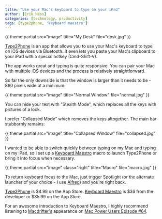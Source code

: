 ```yaml
---
title: "Use your Mac's keyboard to type on your iPad"
author: [Erik Hess]
categories: [technology, productivity]
tags: [type2phone, 'keyboard maestro']
---
```

{{ theme:partial src="image" title="My Desk" file="desk.jpg" }}

[Type2Phone][2] is an app that allows you to use your Mac's keyboard to type on iOS devices via Bluetooth. It even lets you paste your Mac's clipboard to your iPad with a special hotkey (Cmd-Shift-V).

   [2]: http://itunes.apple.com/us/app/type2phone/id472717129?mt=12

The app works great and typing is quite responsive. You can pair your Mac with multiple iOS devices and the process is relatively straightforward. 

So far the only downside is that the window is larger than it needs to be - 880 pixels wide at a minimum:

{{ theme:partial src="image" title="Normal Window" file="normal.jpg" }}

You can hide your text with "Stealth Mode", which replaces all the keys with pictures of a lock. 

I prefer "Collapsed Mode" which removes the keys altogether. The main bar stubbornly remains:

{{ theme:partial src="image" title="Collapsed Window" file="collapsed.jpg" }}

I wanted to be able to switch quickly between typing on my Mac and typing on my iPad, so I set up a [Keyboard Maestro][5] macro to launch Type2Phone or bring it into focus when necessary.

   [5]: http://www.keyboardmaestro.com/main/

{{ theme:partial src="image" class="right" title="Macro" file="macro.jpg" }}

To return keyboard focus to the Mac, just trigger Spotlight (or the alternate launcher of your choice - I use [Alfred][7]) and you're right back.

   [7]: http://www.alfredapp.com/

[Type2Phone][8] is $4.99 on the App Store. [Keyboard Maestro][9] is $36 from the developer or $35.99 on the App Store.

   [8]: http://itunes.apple.com/us/app/type2phone/id472717129?mt=12
   [9]: http://www.keyboardmaestro.com/main/

For an awesome introduction to Keyboard Maestro, I highly recommend listening to [Macdrifter's][10] appearance on [Mac Power Users Episode #64][11].

   [10]: http://www.macdrifter.com/
   [11]: http://5by5.tv/mpu/64

